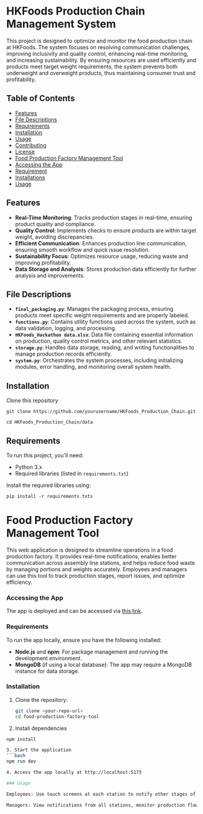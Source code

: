 # HKFoods Production Chain Management System

This project is designed to optimize and monitor the food production chain at HKFoods. The system focuses on resolving communication challenges, improving inclusivity and quality control, enhancing real-time monitoring, and increasing sustainability. By ensuring resources are used efficiently and products meet target weight requirements, the system prevents both underweight and overweight products, thus maintaining consumer trust and profitability.

## Table of Contents

- [Features](#features)
- [File Descriptions](#file-descriptions)
- [Requirements](#requirements)
- [Installation](#installation)
- [Usage](#usage)
- [Contributing](#contributing)
- [License](#license)
- [Food Production Factory Management Tool](#food-production-factory-management-tool)
- [Accessing the App](#accessing-the-app)
- [Requirement](#requirements)
- [Installations](#installation)
- [Usage](#usage)

## Features

- **Real-Time Monitoring**: Tracks production stages in real-time, ensuring product quality and compliance.
- **Quality Control**: Implements checks to ensure products are within target weight, avoiding discrepancies.
- **Efficient Communication**: Enhances production line communication, ensuring smooth workflow and quick issue resolution.
- **Sustainability Focus**: Optimizes resource usage, reducing waste and improving profitability.
- **Data Storage and Analysis**: Stores production data efficiently for further analysis and improvements.

## File Descriptions

- **`final_packaging.py`**: Manages the packaging process, ensuring products meet specific weight requirements and are properly labeled.
- **`functions.py`**: Contains utility functions used across the system, such as data validation, logging, and processing.
- **`HKFoods_Hackathon data.xlsx`**: Data file containing essential information on production, quality control metrics, and other relevant statistics.
- **`storage.py`**: Handles data storage, reading, and writing functionalities to manage production records efficiently.
- **`system.py`**: Orchestrates the system processes, including initializing modules, error handling, and monitoring overall system health.

## Installation
Clone this repository
```
git clone https://github.com/yourusername/HKFoods_Production_Chain.git
```
```
cd HKFoods_Production_Chain/data
```

## Requirements

To run this project, you'll need:

- Python 3.x
- Required libraries (listed in `requirements.txt`)

Install the required libraries using:

```
pip install -r requirements.txts
```

# Food Production Factory Management Tool

This web application is designed to streamline operations in a food production factory. It provides real-time notifications, enables better communication across assembly line stations, and helps reduce food waste by managing portions and weights accurately. Employees and managers can use this tool to track production stages, report issues, and optimize efficiency.

### Accessing the App

The app is deployed and can be accessed via [this link](https://wondrous-elf-555a64.netlify.app/).

### Requirements

To run the app locally, ensure you have the following installed:

- **Node.js** and **npm**: For package management and running the development environment.
- **MongoDB** (if using a local database): The app may require a MongoDB instance for data storage.

### Installation

1. Clone the repository:
   ```bash
   git clone <your-repo-url>
   cd food-production-factory-tool

2. Install dependencies
  ```bash
  npm install

3. Start the application
  ```bash
  npm run dev

4. Access the app locally at http://localhost:5173

### Usage

Employees: Use touch screens at each station to notify other stages of issues in real time. Track portion weights and adjust as needed.

Managers: View notifications from all stations, monitor production flow, and oversee waste reduction efforts.
